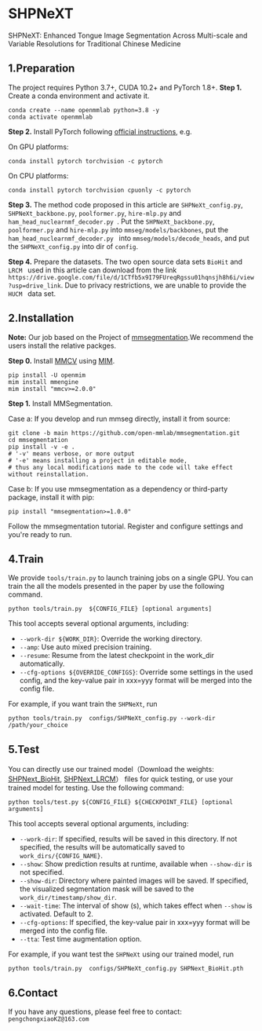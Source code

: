# SHPNeXT
SHPNeXT: Enhanced Tongue Image Segmentation Across Multi-scale and Variable Resolutions for Traditional Chinese Medicine

## 1.Preparation
The project requires Python 3.7+, CUDA 10.2+ and PyTorch 1.8+.
**Step 1.** Create a conda environment and activate it.

```shell
conda create --name openmmlab python=3.8 -y
conda activate openmmlab
```

**Step 2.** Install PyTorch following [official instructions](https://pytorch.org/get-started/locally/), e.g.

On GPU platforms:

```shell
conda install pytorch torchvision -c pytorch
```

On CPU platforms:

```shell
conda install pytorch torchvision cpuonly -c pytorch
```

**Step 3.** The method code proposed in this article are ``` SHPNeXt_config.py ```, ``` SHPNeXt_backbone.py ```, ```poolformer.py```, ```hire-mlp.py``` and ```ham_head_nuclearnmf_decoder.py ```. 
Put the ``` SHPNeXt_backbone.py ```, ```poolformer.py``` and ```hire-mlp.py``` into ```mmseg/models/backbones```, put the ```ham_head_nuclearnmf_decoder.py ``` into ```mmseg/models/decode_heads```, and put the ``` SHPNeXt_config.py ``` into dir of ```config```.

**Step 4.** Prepare the datasets. The two open source data sets ```BioHit``` and ```LRCM ``` used in this article can download from the link ``` https://drive.google.com/file/d/1CTfb5x9I79FUreqRgssu01hqnsjh8h6i/view?usp=drive_link ```. Due to privacy restrictions, we are unable to provide the ```HUCM ``` data set.

## 2.Installation

**Note:**
Our job based on the Project of [mmsegmentation](https://github.com/open-mmlab/mmsegmentation).We recommend the users install the relative packges.

**Step 0.** Install [MMCV](https://github.com/open-mmlab/mmcv) using [MIM](https://github.com/open-mmlab/mim).

```shell
pip install -U openmim
mim install mmengine
mim install "mmcv>=2.0.0"
```

**Step 1.** Install MMSegmentation.

Case a: If you develop and run mmseg directly, install it from source:

```shell
git clone -b main https://github.com/open-mmlab/mmsegmentation.git
cd mmsegmentation
pip install -v -e .
# '-v' means verbose, or more output
# '-e' means installing a project in editable mode,
# thus any local modifications made to the code will take effect without reinstallation.
```

Case b: If you use mmsegmentation as a dependency or third-party package, install it with pip:

```shell
pip install "mmsegmentation>=1.0.0"
```
 Follow the mmsegmentation tutorial. Register and configure settings and you're ready to run.

## 4.Train
We provide `tools/train.py` to launch training jobs on a single GPU.
You can train the all the models presented in the paper by use the following command.

```shell
python tools/train.py  ${CONFIG_FILE} [optional arguments]
```

This tool accepts several optional arguments, including:

- `--work-dir ${WORK_DIR}`: Override the working directory.
- `--amp`: Use auto mixed precision training.
- `--resume`: Resume from the latest checkpoint in the work_dir automatically.
- `--cfg-options ${OVERRIDE_CONFIGS}`: Override some settings in the used config, and the key-value pair in xxx=yyy format will be merged into the config file.

For example, if you want train the ```SHPNeXt```, run
```shell
python tools/train.py  configs/SHPNeXt_config.py --work-dir /path/your_choice
```

## 5.Test
You can directly use our trained model（Download the weights: [SHPNext_BioHit](https://drive.google.com/file/d/1UkE1BgS3VwGDdCto3VLYc8uFngLEEZvM/view?usp=drive_link), [SHPNext_LRCM](https://drive.google.com/file/d/1couq9_X8Wvcg-rmAR3JoWP82Qz0FZDbY/view?usp=drive_link)） files for quick testing, or use your trained model for testing. Use the following command:

```shell
python tools/test.py ${CONFIG_FILE} ${CHECKPOINT_FILE} [optional arguments]
```

This tool accepts several optional arguments, including:

- `--work-dir`: If specified, results will be saved in this directory. If not specified, the results will be automatically saved to `work_dirs/{CONFIG_NAME}`.
- `--show`: Show prediction results at runtime, available when `--show-dir` is not specified.
- `--show-dir`: Directory where painted images will be saved. If specified, the visualized segmentation mask will be saved to the `work_dir/timestamp/show_dir`.
- `--wait-time`: The interval of show (s), which takes effect when `--show` is activated. Default to 2.
- `--cfg-options`:  If specified, the key-value pair in xxx=yyy format will be merged into the config file.
- `--tta`: Test time augmentation option.

For example, if you want test the ```SHPNeXt``` using our trained model, run
```shell
python tools/train.py  configs/SHPNeXt_config.py SHPNext_BioHit.pth
```

## 6.Contact
If you have any questions, please feel free to contact: ```pengchongxiaoKZ@163.com```
